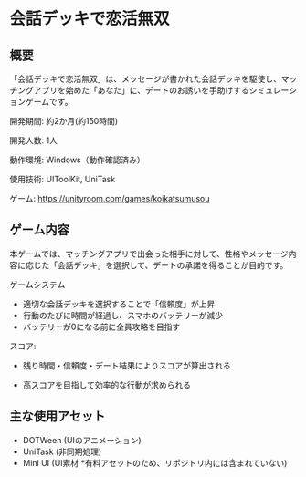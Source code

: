 # 会話デッキで恋活無双

## 概要

「会話デッキで恋活無双」は、メッセージが書かれた会話デッキを駆使し、マッチングアプリを始めた「あなた」に、デートのお誘いを手助けするシミュレーションゲームです。

開発期間: 約2か月(約150時間)

開発人数: 1人

動作環境: Windows（動作確認済み）

使用技術: UIToolKit, UniTask

ゲーム: <https://unityroom.com/games/koikatsumusou>

## ゲーム内容

本ゲームでは、マッチングアプリで出会った相手に対して、性格やメッセージ内容に応じた「会話デッキ」を選択して、デートの承諾を得ることが目的です。

ゲームシステム

- 適切な会話デッキを選択することで「信頼度」が上昇
- 行動のたびに時間が経過し、スマホのバッテリーが減少
- バッテリーが0になる前に全員攻略を目指す

スコア:

- 残り時間・信頼度・デート結果によりスコアが算出される

- 高スコアを目指して効率的な行動が求められる

## 主な使用アセット

- DOTWeen (UIのアニメーション)
- UniTask (非同期処理)
- Mini UI (UI素材 *有料アセットのため、リポジトリ内には含まれていない)

